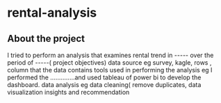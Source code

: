 # rental-analysis

## About the project
I tried to perform an analysis that examines rental trend in ----- over the period of -----( project objectives)
data source eg survey, kagle,  rows , column that the data contains
tools used in performing the analysis eg I performed the ..............and used tableau of power bi to develop the dashboard.
data analysis eg data cleaning( remove duplicates, 
data visualization
insights and recommendation
